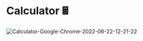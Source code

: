 # Calculator 🖩


![Calculator-Google-Chrome-2022-06-22-12-21-22](https://user-images.githubusercontent.com/83772404/174994016-cdac220d-8fa8-4bc8-8a71-f7224c85f995.gif)
